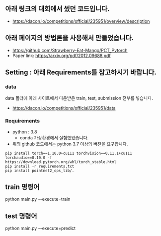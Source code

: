 ## 아래 링크의 대회에서 썼던 코드입니다.
* https://dacon.io/competitions/official/235951/overview/description

## 아래 페이지의 방법론을 사용해서 만들었습니다.
* https://github.com/Strawberry-Eat-Mango/PCT_Pytorch
* Paper link: https://arxiv.org/pdf/2012.09688.pdf

## Setting : 아래 Requirements를 참고하시기 바랍니다.

### data
data 폴더에 아래 사이트에서 다운받은 train, test, submission 전부를 넣습니다.
* https://dacon.io/competitions/official/235951/data

### Requirements
* python : 3.8 
  * conda 가상환경에서 실험했었습니다.
* 위의 github 코드에서는 python 3.7 이상의 버젼을 요구합니다.

```shell script
pip install torch==1.10.0+cu111 torchvision==0.11.1+cu111 torchaudio==0.10.0 -f https://download.pytorch.org/whl/torch_stable.html
pip install -r requirements.txt
pip install pointnet2_ops_lib/.
```

## train 명령어
python main.py --execute=train

## test 명령어
python main.py --execute=predict



